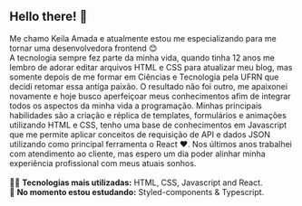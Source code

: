<h2>Hello there! 👋</h2>  
Me chamo Keila Amada e atualmente estou me especializando para me tornar uma desenvolvedora frontend 😊<br> 
A tecnologia sempre fez parte da minha vida, quando tinha 12 anos me lembro de adorar editar arquivos HTML e CSS para atualizar meu blog, mas somente depois de me formar em Ciências e Tecnologia pela UFRN que decidi retomar essa antiga paixão. O resultado não foi outro, me apaixonei novamente e hoje busco aperfeiçoar meus conhecimentos afim de integrar todos os aspectos da minha vida a programação. Minhas principais habilidades são a criação e réplica de templates, formulários e animações utilizando HTML e CSS, tenho uma base de conhecimentos em Javascript que me permite aplicar conceitos de requisição de API e dados JSON utilizando como principal ferramenta o React ❤️. Nos últimos anos trabalhei com atendimento ao cliente, mas espero um dia poder alinhar minha experiência profissional com meus atuais sonhos.  <br>
<br>
👨‍💻 <b>Tecnologias mais utilizadas:</b> HTML, CSS, Javascript and React.<br>
🌱 <b>No momento estou estudando:</b> Styled-components & Typescript. 


